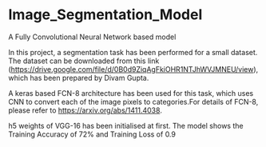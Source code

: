 # Image_Segmentation_Model
A Fully Convolutional Neural Network based model


In this project, a segmentation task has been performed for a small dataset. The dataset can be downloaded from this link (https://drive.google.com/file/d/0B0d9ZiqAgFkiOHR1NTJhWVJMNEU/view), which has been prepared by Divam Gupta.

A keras based FCN-8 architecture has been used for this task, which uses CNN to convert each of the image pixels to categories.For details of FCN-8, please refer to https://arxiv.org/abs/1411.4038.

h5 weights of VGG-16 has been initialised at first. The model shows the Training Accuracy of 72% and Training Loss of 0.9
